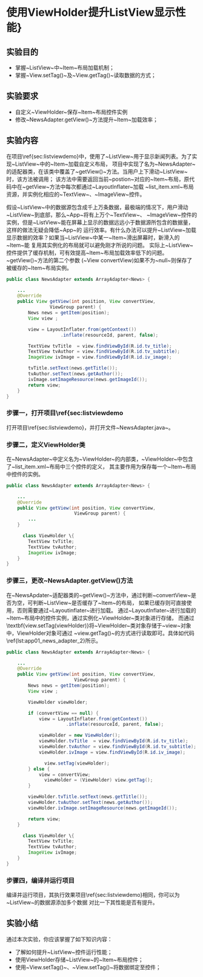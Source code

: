 #  使用ViewHolder提升ListView显示性能}

##  实验目的
* 掌握~ListView~中~Item~布局加载机制；
* 掌握~View.setTag()~及~View.getTag()~读取数据的方式；
  
##  实验要求
* 自定义~ViewHolder~保存~Item~布局控件实例
* 修改~NewsAdapter.getView()~方法提升~Item~加载效率；
   
##  实验内容

在项目\ref{sec:listviewdemo}中，使用了~ListView~用于显示新闻列表。为了实现~ListView~中的~Item~加载自定义布局，
项目中实现了名为~NewsAdapter~的适配器类，在该类中覆盖了~getView()~方法。当用户上下滑动~ListView~时，该方法被调用；
该方法中需要返回当前~postion~对应的~Item~布局，原代码中在~getView~方法中每次都通过~LayoutInflater~加载
~list\_item.xml~布局资源，并实例化相应的~TextView~、~ImageView~控件。

假设~ListView~中的数据源包含成千上万条数据，最极端的情况下，用户滑动~ListView~到底部，那么~App~将有上万个~TextView~、
~ImageView~控件的实例，但是~ListView~能在屏幕上显示的数据远远小于数据源所包含的数据量，这样的做法无疑会降低~App~的
运行效率。有什么办法可以提升~ListView~加载显示数据的效率？如果当~ListView~中某一~Item~滑出屏幕时，新滑入的~Item~能
复用其实例化的布局就可以避免刚才所说的问题。
实际上~ListView~控件提供了缓存机制，可有效提高~Item~布局加载效率低下的问题。~getView()~方法的第二个参数
(~View convertView)如果不为~null~则保存了被缓存的~Item~布局实例。

```Java
public class NewsAdapter extends ArrayAdapter<News> {

    ...
    @Override
    public View getView(int position, View convertView, 
                ViewGroup parent) {
        News news = getItem(position);
        View view ;

        view = LayoutInflater.from(getContext())
                    .inflate(resourceId, parent, false);

        TextView tvTitle  = view.findViewById(R.id.tv_title);
        TextView tvAuthor = view.findViewById(R.id.tv_subtitle);
        ImageView ivImage = view.findViewById(R.id.iv_image);

        tvTitle.setText(news.getTitle());
        tvAuthor.setText(news.getAuthor());
        ivImage.setImageResource(news.getImageId());
        return view;
    }
}
```  

### 步骤一，打开项目\ref{sec:listviewdemo
打开项目\ref{sec:listviewdemo}，并打开文件~NewsAdapter.java~。


### 步骤二，定义ViewHolder类
在~NewsAdapter~中定义名为~ViewHolder~的内部类，~ViewHolder~中包含了~list\_item.xml~布局中三个控件的定义，
其主要作用为保存每一个~Item~布局中控件的实例。

```Java
public class NewsAdapter extends ArrayAdapter<News> {

    ...
    @Override
    public View getView(int position, View convertView,
                         ViewGroup parent) {
        ...
    }

      class ViewHolder \{  
        TextView tvTitle;
        TextView tvAuthor;
        ImageView ivImage;
    }
}
```  

### 步骤三，更改~NewsAdapter.getView()方法
在~NewsApdater~适配器类的~getView()~方法中，通过判断~convertView~是否为空，可判断~ListView~是否缓存了~Item~的布局，
如果已缓存则可直接使用，否则需要通过~Layoutinflater~进行加载。
通过~LayoutInflater~进行加载的~Item~布局中的控件实例，通过实例化~ViewHolder~类对象进行存储，
而通过\textbf{view.setTag(viewHolder)}将~ViewHolder~类对象存储于~view~对象中，ViewHolder对象可通过
~view.getTag()~的方式进行读取即可。具体如代码\ref{lst:app01_news_adapter_2}所示。

```Java
public class NewsAdapter extends ArrayAdapter<News> {

    ...
    @Override
    public View getView(int position, View convertView,
                         ViewGroup parent) {
        News news = getItem(position);
        View view ;

        ViewHolder viewHolder;

        if (convertView == null) {
            view = LayoutInflater.from(getContext())
                      .inflate(resourceId, parent, false);

            viewHolder = new ViewHolder();
            viewHolder.tvTitle  = view.findViewById(R.id.tv_title);
            viewHolder.tvAuthor = view.findViewById(R.id.tv_subtitle);
            viewHolder.ivImage = view.findViewById(R.id.iv_image);

              view.setTag(viewHolder);  
        } else {
            view = convertView;
              viewHolder = (ViewHolder) view.getTag();  
        }

        viewHolder.tvTitle.setText(news.getTitle());
        viewHolder.tvAuthor.setText(news.getAuthor());
        viewHolder.ivImage.setImageResource(news.getImageId());

        return view;
    }

      class ViewHolder \{  
        TextView tvTitle;
        TextView tvAuthor;
        ImageView ivImage;
    }
}
```  

###   步骤四，编译并运行项目
编译并运行项目，其执行效果项目\ref{sec:listviewdemo}相同，你可以为~ListView~的数据源添加多个数据
对比一下其性能是否有提升。

##  实验小结

通过本次实验，你应该掌握了如下知识内容：
* 了解如何提升~ListView~控件运行性能；
* 使用ViewHolder存储~ListView~的~Item~布局控件；
* 使用~View.setTag()~、~View.setTag()~将数据绑定至控件；

